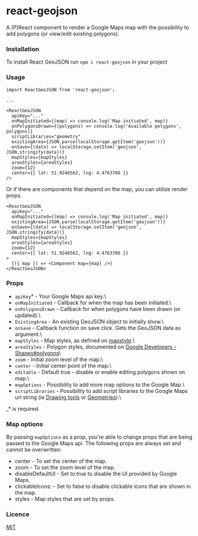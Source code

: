 # react-geojson

A (P)React component to render a Google Maps map with the possibility to add polygons (or view/edit existing polygons).

### Installation

To install React GeoJSON run `npm i react-geojson` in your project

### Usage

```
import ReactGeoJSON from 'react-geojson';

...

<ReactGeoJSON
  apiKey="..."
  onMapInitiated={(map) => console.log('Map initiated', map)}
  onPolygonsDrawn={(polygons) => console.log('Available polygons', polygons)}
  scriptLibraries="geometry"
  existingArea={JSON.parse(localStorage.getItem('geojson'))}
  onSave={(data) => localStorage.setItem('geojson', JSON.stringify(data))}
  mapStyles={mapStyles}
  areaStyles={areaStyles}
  zoom={12}
  center={{ lat: 51.9246562, lng: 4.4763706 }}
/>

```

Or if there are components that depend on the map, you can utilize render props.

```
<ReactGeoJSON
  apiKey="..."
  onMapInitiated={(map) => console.log('Map initiated', map)}
  existingArea={JSON.parse(localStorage.getItem('geojson'))}
  onSave={(data) => localStorage.setItem('geojson', JSON.stringify(data))}
  mapStyles={mapStyles}
  areaStyles={areaStyles}
  zoom={12}
  center={{ lat: 51.9246562, lng: 4.4763706 }}
>
  {({ map }) => <Component map={map} />}
</ReactGeoJSON>
```

### Props

- `apiKey`\* - Your Google Maps api key.\
- `onMapInitiated` - Callback for when the map has been initiated.\
- `onPolygonsDrawn` - Callback for when polygons have been drawn (or updated).\
- `ExistingArea` - An existing GeoJSON object to initially show.\
- `onSave` - Callback function on save click. Gets the GeoJSON data as argument.\
- `mapStyles` - Map styles, as defined on [mapstyle](https://mapstyle.withgoogle.com/).\
- `areaStyles` - Polygon styles, documented on [Google Developers - Shapes#polygons](https://developers.google.com/maps/documentation/javascript/shapes#polygons)\
- `zoom` - Initial zoom level of the map.\
- `center` - Initial center point of the map.\
- `editable` - Default true - disable or enable editing polygons shown on map.\
- `mapOptions` - Possibility to add more map options to the Google Map.\
- `scriptLibraries` - Possibility to add script libraries to the Google Maps url string (ie [Drawing tools](https://developers.google.com/maps/documentation/javascript/examples/drawing-tools) or [Geometries](https://developers.google.com/maps/documentation/javascript/examples/geometry-headings)).\

\_\* is required

### Map options

By passing `mapOptions` as a prop, you're able to change props that are being passed to the Google Maps api. The following props are always set and cannot be overwritten:

- center - To set the center of the map.
- zoom - To set the zoom level of the map.
- disableDefaultUI - Set to true to disable the UI provided by Google Maps.
- clickableIcons: - Set to false to disable clickable icons that are shown in the map.
- styles - Map styles that are set by props.

### Licence

[MIT](https://oss.ninja/mit/mjanssen/)
